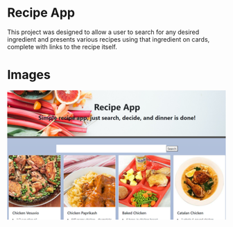 # Recipe App

This project was designed to allow a user to search for any desired ingredient and presents various recipes using that ingredient on cards, complete with links to the recipe itself.

# Images

![image](https://github.com/Juliannewood2413/recipe_app/blob/main/recipeapp.PNG?raw=true)
